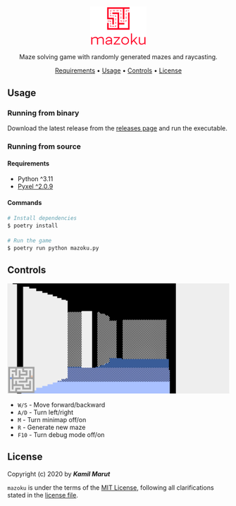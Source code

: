 <p align="center">
    <img src="docs/logo.png" width="128">
    <p align="center">Maze solving game with randomly generated mazes and raycasting.</p>
</p>

<p align="center">
    <a href="#requirements">Requirements</a> •
  	<a href="#installation">Usage</a> •
	<a href="#controls">Controls</a> •
  	<a href="#license">License</a>
</p>

## Usage

### Running from binary

Download the latest release from the [releases page](https://github.com/exler/mazoku/releases) and run the executable. 

### Running from source

#### Requirements

* Python ^3.11
* [Pyxel ^2.0.9](https://github.com/kitao/pyxel)

#### Commands

```bash
# Install dependencies
$ poetry install

# Run the game
$ poetry run python mazoku.py
```

## Controls

<p align="center">
    <img width="568" src="docs/screen.png">
</p>

* `W/S` - Move forward/backward
* `A/D` - Turn left/right
* `M` - Turn minimap off/on
* `R` - Generate new maze 
* `F10` - Turn debug mode off/on

## License

Copyright (c) 2020 by ***Kamil Marut***

`mazoku` is under the terms of the [MIT License](https://www.tldrlegal.com/l/mit), following all clarifications stated in the [license file](LICENSE).
